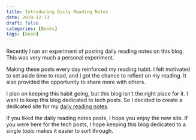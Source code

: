 ```yaml
---
title: Introducing Daily Reading Notes
date: 2019-12-13
draft: false
categories: [Books]
tags: [book]
---
```


Recently I ran an experiment of posting daily reading notes on this blog. This
was very much a personal experiment.

Making these posts every day reinforced my reading habit. I felt motivated to
set aside time to read, and I got the chance to reflect on my reading. It
also provided the opportunity to share more with others.

I plan on keeping this habit going, but this blog isn't the right place for it.
I want to keep this blog dedicated to tech posts. So I decided to
create a dedicated site for my [daily reading notes](dailyreadingnotes.com).

If you liked the daily reading notes posts, I hope you enjoy the new site. If
you were here for the tech posts, I hope keeping this blog dedicated to
a single topic makes it easier to sort through.
